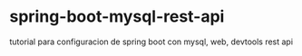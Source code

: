 # spring-boot-mysql-rest-api
tutorial para configuracion de spring boot con mysql, web, devtools rest api
